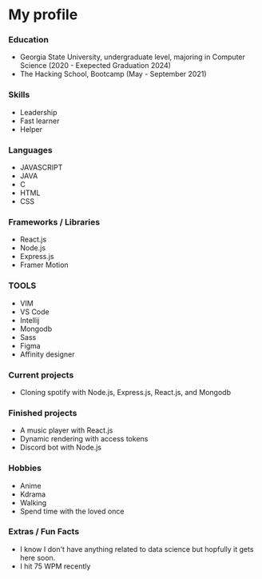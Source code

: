 

<h1>My profile</h1>

<!-- 
![Satvik's github Stats](http://github-readme-stats.vercel.app/api?username=satvik-1203&theme=tokyonight) -->


### Education ###

-  Georgia State University, undergraduate level, majoring in Computer Science (2020 - Exepected Graduation 2024)
-  The Hacking School, Bootcamp (May - September 2021)


### Skills ###

- Leadership
- Fast learner
- Helper

### Languages ###

- JAVASCRIPT
- JAVA
- C
- HTML
- CSS


### Frameworks / Libraries ###

- React.js
- Node.js
- Express.js
- Framer Motion


### TOOLS ###

- VIM
- VS Code
- Intellij
- Mongodb
- Sass
- Figma
- Affinity designer 


### Current projects ###

- Cloning spotify with Node.js, Express.js, React.js, and Mongodb


### Finished projects ###

- A music player with React.js
- Dynamic rendering with access tokens
- Discord bot with Node.js


### Hobbies ###

- Anime
- Kdrama
- Walking 
- Spend time with the loved once


### Extras / Fun Facts ###

- I know I don't have anything related to data science but hopfully it gets here soon.
- I hit 75 WPM recently





